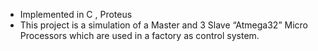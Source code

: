 - Implemented in C , Proteus
- This project is a simulation of a Master and 3 Slave “Atmega32”  Micro Processors which are used in a factory as control system.
